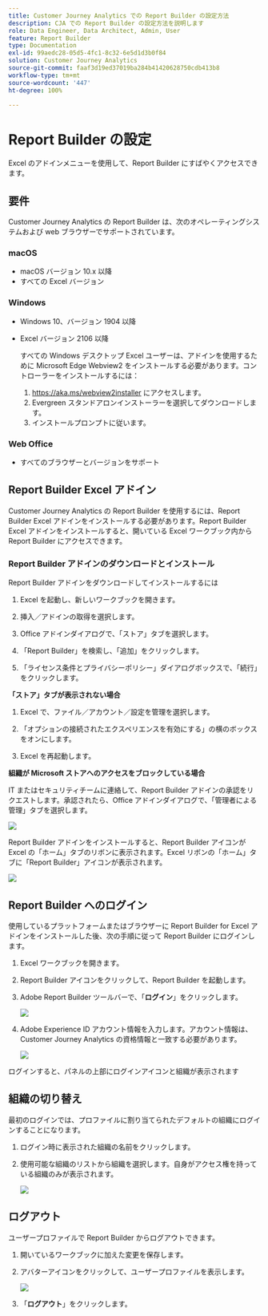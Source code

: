 ```yaml
---
title: Customer Journey Analytics での Report Builder の設定方法
description: CJA での Report Builder の設定方法を説明します
role: Data Engineer, Data Architect, Admin, User
feature: Report Builder
type: Documentation
exl-id: 99aedc28-05d5-4fc1-8c32-6e5d1d3b0f84
solution: Customer Journey Analytics
source-git-commit: faaf3d19ed37019ba284b41420628750cdb413b8
workflow-type: tm+mt
source-wordcount: '447'
ht-degree: 100%

---
```


# Report Builder の設定

Excel のアドインメニューを使用して、Report Builder にすばやくアクセスできます。

## 要件

Customer Journey Analytics の Report Builder は、次のオペレーティングシステムおよび web ブラウザーでサポートされています。

### macOS

- macOS バージョン 10.x 以降
- すべての Excel バージョン

### Windows

- Windows 10、バージョン 1904 以降
- Excel バージョン 2106 以降

   すべての Windows デスクトップ Excel ユーザーは、アドインを使用するために Microsoft Edge Webview2 をインストールする必要があります。コントローラーをインストールするには：

   1. <https://aka.ms/webview2installer> にアクセスします。
   1. Evergreen スタンドアロンインストーラーを選択してダウンロードします。
   1. インストールプロンプトに従います。

### Web Office

- すべてのブラウザーとバージョンをサポート


## Report Builder Excel アドイン

Customer Journey Analytics の Report Builder を使用するには、Report Builder Excel アドインをインストールする必要があります。Report Builder Excel アドインをインストールすると、開いている Excel ワークブック内から Report Builder にアクセスできます。

### Report Builder アドインのダウンロードとインストール

Report Builder アドインをダウンロードしてインストールするには

1. Excel を起動し、新しいワークブックを開きます。

1. 挿入／アドインの取得を選択します。

1. Office アドインダイアログで、「ストア」タブを選択します。

1. 「Report Builder」を検索し、「追加」をクリックします。

1. 「ライセンス条件とプライバシーポリシー」ダイアログボックスで、「続行」をクリックします。

**「ストア」タブが表示されない場合**

1. Excel で、ファイル／アカウント／設定を管理を選択します。

1. 「オプションの接続されたエクスペリエンスを有効にする」の横のボックスをオンにします。

1. Excel を再起動します。

**組織が Microsoft ストアへのアクセスをブロックしている場合**

IT またはセキュリティチームに連絡して、Report Builder アドインの承認をリクエストします。承認されたら、Office アドインダイアログで、「管理者による管理」タブを選択します。

![](./assets/image1.png)

Report Builder アドインをインストールすると、Report Builder アイコンが Excel の「ホーム」タブのリボンに表示されます。Excel リボンの「ホーム」タブに「Report Builder」アイコンが表示されます。

![](./assets/rb_app_icon.png)

## Report Builder へのログイン

使用しているプラットフォームまたはブラウザーに Report Builder for Excel アドインをインストールした後、次の手順に従って Report Builder にログインします。

1. Excel ワークブックを開きます。

1. Report Builder アイコンをクリックして、Report Builder を起動します。

1. Adobe Report Builder ツールバーで、「**ログイン**」をクリックします。

   ![](./assets/rb_login.png)

1. Adobe Experience ID アカウント情報を入力します。アカウント情報は、Customer Journey Analytics の資格情報と一致する必要があります。

   ![](./assets/image4.png)

ログインすると、パネルの上部にログインアイコンと組織が表示されます

## 組織の切り替え

最初のログインでは、プロファイルに割り当てられたデフォルトの組織にログインすることになります。

1. ログイン時に表示された組織の名前をクリックします。

1. 使用可能な組織のリストから組織を選択します。自身がアクセス権を持っている組織のみが表示されます。

   ![](./assets/image5.png)

## ログアウト

ユーザープロファイルで Report Builder からログアウトできます。

1. 開いているワークブックに加えた変更を保存します。

1. アバターアイコンをクリックして、ユーザープロファイルを表示します。

   ![](./assets/image6.png)

1. 「**ログアウト**」をクリックします。
